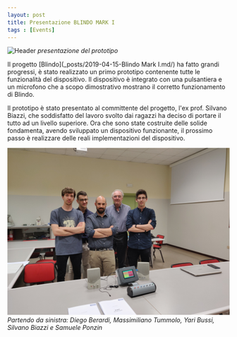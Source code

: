 ```yaml
---
layout: post
title: Presentazione BLINDO MARK I
tags : [Events]
---
```


![Header](/images/header_incontro_biazzi.jpg)
*presentazione del prototipo*

Il progetto [Blindo](_posts/2019-04-15-Blindo Mark I.md/) ha fatto grandi progressi, è stato realizzato un primo prototipo contenente tutte le funzionalità del dispositivo.
Il dispositivo è integrato con una pulsantiera e un microfono che a scopo dimostrativo mostrano il corretto funzionamento di Blindo.

Il prototipo è stato presentato al committente del progetto, l'ex prof. Silvano Biazzi, che soddisfatto del lavoro svolto dai ragazzi ha deciso di portare il tutto ad un livello superiore.
Ora che sono state costruite delle solide fondamenta, avendo sviluppato un dispositivo funzionante, il prossimo passo è realizzare delle reali implementazioni del dispositivo.


![Footer](/images/footer_incontro_biazzi.jpg)
*Partendo da sinistra: Diego Berardi, Massimiliano Tummolo, Yari Bussi, Silvano Biazzi e Samuele Ponzin*

